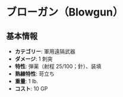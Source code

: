 # ブローガン（Blowgun）

## 基本情報
- **カテゴリー**: 軍用遠隔武器
- **ダメージ**: 1 刺突
- **特性**: 弾薬（射程 25/100；針）、装填
- **熟練特性**: 苛立ち
- **重量**: 1 lb.
- **コスト**: 10 GP
